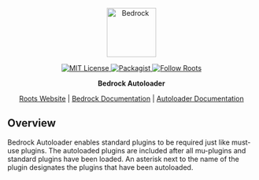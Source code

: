 <p align="center">
  <a href="https://roots.io/bedrock/">
    <img alt="Bedrock" src="https://cdn.roots.io/app/uploads/logo-bedrock.svg" height="100">
  </a>
</p>

<p align="center">
  <a href="LICENSE.md">
    <img alt="MIT License" src="https://img.shields.io/github/license/roots/bedrock-autoloader?color=%23525ddc&style=flat-square" />
  </a>

  <a href="https://packagist.org/packages/roots/bedrock-autoloader">
    <img alt="Packagist" src="https://img.shields.io/packagist/v/roots/bedrock-autoloader.svg?style=flat-square" />
  </a>

  <a href="https://twitter.com/rootswp">
    <img alt="Follow Roots" src="https://img.shields.io/twitter/follow/rootswp.svg?style=flat-square&color=1da1f2" />
  </a>
</p>

<p align="center">
  <strong>Bedrock Autoloader</strong>
</p>

<p align="center">
  <a href="https://roots.io/">Roots Website</a> | <a href="https://docs.roots.io/bedrock/master/installation/">Bedrock Documentation</a> | <a href="https://docs.roots.io/bedrock/master/mu-plugin-autoloader/">Autoloader Documentation</a>
</p>

## Overview

Bedrock Autoloader enables standard plugins to be required just like must-use plugins. The autoloaded plugins are included after all mu-plugins and standard plugins have been loaded. An asterisk next to the name of the plugin designates the plugins that have been autoloaded.
